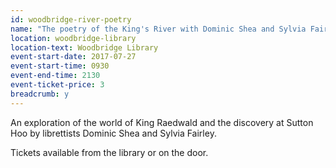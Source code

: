 ```yaml
---
id: woodbridge-river-poetry
name: "The poetry of the King's River with Dominic Shea and Sylvia Fairley"
location: woodbridge-library
location-text: Woodbridge Library
event-start-date: 2017-07-27
event-start-time: 0930
event-end-time: 2130
event-ticket-price: 3
breadcrumb: y
---
```


An exploration of the world of King Raedwald and the discovery at Sutton Hoo by librettists Dominic Shea and Sylvia Fairley.

Tickets available from the library or on the door.
